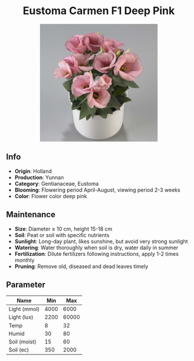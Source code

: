 <h1 align='center'>Eustoma Carmen F1 Deep Pink</h1>
<p align="center">
    <img 
        align='center'
        width='320'
        src="../images/eustoma carmen f1 deep pink.png" 
        alt='Eustoma Carmen F1 Deep Pink' />
</p>

## Info

 - **Origin**: Holland
 - **Production**: Yunnan
 - **Category**: Gentianaceae, Eustoma
 - **Blooming**: Flowering period April-August, viewing period 2-3 weeks
 - **Color**: Flower color deep pink

## Maintenance

 - **Size**: Diameter ≥ 10 cm, height 15-18 cm
 - **Soil**: Peat or soil with specific nutrients
 - **Sunlight**: Long-day plant, likes sunshine, but avoid very strong sunlight
 - **Watering**: Water thoroughly when soil is dry, water daily in summer
 - **Fertilization**: Dilute fertilizers following instructions, apply 1-2 times monthly
 - **Pruning**: Remove old, diseased and dead leaves timely

## Parameter

| Name         | Min  | Max   |
|--------------|------|-------|
| Light (mmol) | 4000 | 6000  |
| Light (lux)  | 2200 | 60000 |
| Temp         | 8    | 32    |
| Humid        | 30   | 80    |
| Soil (moist) | 15   | 60    |
| Soil (ec)    | 350  | 2000  |